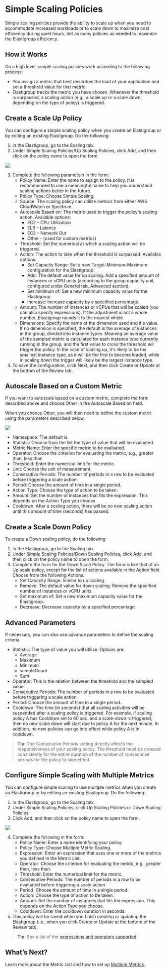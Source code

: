 # Simple Scaling Policies

Simple scaling policies provide the ability to scale up when you need to accommodate increased workloads or to scale down to maximize cost efficiency during quiet hours. Set as many policies as needed to maximize the Elastigroup efficiency.

## How it Works

On a high level, simple scaling policies work according to the following process:
- You assign a metric that best describes the load of your application and set a threshold value for that metric.
- Elastigroup tracks the metric you have chosen. Whenever the threshold is surpassed, a scaling action (e.g., a scale up or a scale down, depending on the type of policy) is triggered.

## Create a Scale Up Policy

You can configure a simple scaling policy when you create an Elastigroup or by editing an existing Elastigroup. Do the following:
1. In the Elastigroup, go to the Scaling tab.
2. Under Simple Scaling Policies/Up Scaling Policies, click Add, and then click on the policy name to open the form.

<img src="/elastigroup/_media/scaling-simple-scaling-01.png" />

3. Complete the following parameters in the form:
   - Policy Name: Enter the name to assign to the policy. It is recommended to use a meaningful name to help you understand scaling actions better in the future.
   - Policy Type: Choose Simple Scaling.
   - Source: The scaling policy can utilize metrics from either AWS CloudWatch or Spectrum.
   - Autoscale Based on: The metric used to trigger the policy's scaling action. Available options:
     - EC2 – CPU Utilization
     - ELB – Latency
     - EC2 – Network Out
     - Other - (used for custom metrics)
   - Threshold: Set the numerical at which a scaling action will be triggered.
   - Action: The action to take when the threshold is surpassed. Available options:
     - Set Capacity Range: Set a new Target-Minimum-Maximum configuration for the Elastigroup.
     - Add: The default value for up scaling. Add a specified amount of instances or vCPU units (according to the group capacity unit, configured under General tab, Advanced section).
     - Set minimum of: Set a new minimum capacity value for the Elastigroup.
     - Increase: Increase capacity by a specified percentage.
   - Amount: The number of instances or vCPUs that will be scaled (you can also specify expressions). If the adjustment is not a whole number, Elastigroup rounds it to the nearest whole.
   - Dimensions: Specify the name of the dimension used and it's value. If no dimension is specified, the default is the average of instances in the group, divided into instance types. Meaning an average value of the sampled metric is calculated for each instance type currently running in the group, and the first value to cross the threshold will trigger the policy. In the case of scaling up, it's likely to be the smallest instance type, as it will be the first to become loaded, while in scaling down the trigger will likely be the largest instance type.
4. To save the configuration, click Next, and then click Create or Update at the bottom of the Review tab.

## Autoscale Based on a Custom Metric

If you want to autoscale based on a custom metric, complete the form described above and choose Other in the Autoscale Based on field.

When you choose Other, you will then need to define the custom metric using the parameters described below.

<img src="/elastigroup/_media/scaling-simple-scaling-02.png" />

- Namespace: The default is
- Statistic: Choose from the list the type of value that will be evaluated.
- Metric Name: Enter the specific metric to be evaluated.
- Operator: Choose the criterion for evaluating the metric, e.g., greater than, less than.
- Threshold: Enter the numerical limit for the metric.
- Unit: Choose the unit of measurement.
- Consecutive Periods: The number of periods in a row to be evaluated before triggering a scale action.
- Period: Choose the amount of time in a single period.
- Action Type: Choose the type of action to be taken.
- Amount: Set the number of instances that fits the expression. This depends on the Action Type you choose.
- Cooldown: After a scaling action, there will be no new scaling action until this amount of time (seconds) has passed.

## Create a  Scale Down Policy

To create a Down scaling policy, do the following:
1. In the Elastigroup, go to the Scaling tab.
2. Under Simple Scaling Policies/Down Scaling Policies, click Add, and then click on the policy name to open the form.
3. Complete the form for the Down Scale Policy. The form is like that of an Up scale policy, except for the list of actions available in the Action field. Choose from the following Actions:
   - Set Capacity Range: Similar to up scaling.
   - Remove: The default value for down scaling. Remove the specified number of instances or vCPU units.
   - Set maximum of: Set a new maximum capacity value for the Elastigroup.
   - Decrease: Decrease capacity by a specified percentage.

## Advanced Parameters

If necessary, you can also use advance parameters to define the scaling criteria.
- Statistic: The type of value you will utilize. Options are:
  - Average
  - Maximum
  - Minimum`
  - sampleCount
  - Sum
- Operator: This is the relation between the threshold and the sampled value.
- Consecutive Periods: The number of periods in a row to be evaluated before triggering a scale action.
- Period: Choose the amount of time in a single period.
- Cooldown: The time (in seconds) that all scaling activities will be suspended after a scaling policy is triggered. For example, if scaling policy A has Cooldown set to 60 sec. and a scale-down is triggered, then no new scale down will start due to policy A for the next minute. In addition, no new policies can go into effect while policy A is in cooldown.

> **Tip**: The Consecutive Periods setting directly affects the responsiveness of your scaling policy. The threshold must be crossed consistently for the entire duration of the number of consecutive periods for the policy to take effect.

## Configure Simple Scaling with Multiple Metrics

You can configure simple scaling to use multiple metrics when you create an Elastigroup or by editing an existing Elastigroup. Do the following:
1. In the Elastigroup, go to the Scaling tab.
2. Under Simple Scaling Policies, click Up Scaling Policies or Down Scaling Policies.
3. Click Add, and then click on the policy name to open the form.

<img src="/elastigroup/_media/scaling-simple-scaling-04.png" />

4. Complete the following in the form:
   - Policy Name: Enter a name identifying your policy.
   - Policy Type: Choose Multiple Metric Scaling.
   - Expression: Enter an expression that uses one or more of the metrics you defined in the Metric List.
   - Operator: Choose the criterion for evaluating the metric, e.g., greater than, less than.
   - Threshold: Enter the numerical limit for the metric.
   - Consecutive Periods: The number of periods in a row to be evaluated before triggering a scale action.
   - Period: Choose the amount of time in a single period.
   - Action: Choose the type of action to be taken.
   - Amount: Set the number of instances that fits the expression. This depends on the Action Type you choose.
   - Cooldown: Enter the cooldown duration in seconds.
5. This policy will be saved when you finish creating or updating the Elastigroup (i.e., when you click Create or Update at the bottom of the Review tab).

> **Tip**: See a list of the [expressions and operators supported](elastigroup/features/scaling/multiple-metrics?id=expressions-and-operators-supported).

## What’s Next?

Learn more about the Metric List and how to set up [Multiple Metrics](elastigroup/features/scaling/multiple-metrics).
